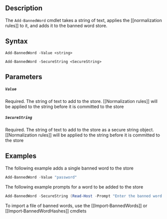 ## Description
The ```Add-BannedWord``` cmdlet takes a string of text, applies the [[normalization rules]] to it, and adds it to the banned word store. 

## Syntax
```
Add-BannedWord -Value <string>

Add-BannedWord -SecureString <SecureString>
```

## Parameters
##### `Value`
Required. The string of text to add to the store. [[Normalization rules]] will be applied to the string before it is committed to the store 

##### `SecureString`
Required. The string of text to add to the store as a secure string object. [[Normalization rules]] will be applied to the string before it is committed to the store 

## Examples
The following example adds a single banned word to the store
```powershell
Add-BannedWord -Value "password"
```

The following example prompts for a word to be added to the store
```powershell
Add-BannedWord -SecureString (Read-Host -Prompt "Enter the banned word to add to the store" -AsSecureString)
```

To import a file of banned words, use the [[Import‐BannedWords]] or [[Import‐BannedWordHashes]] cmdlets
